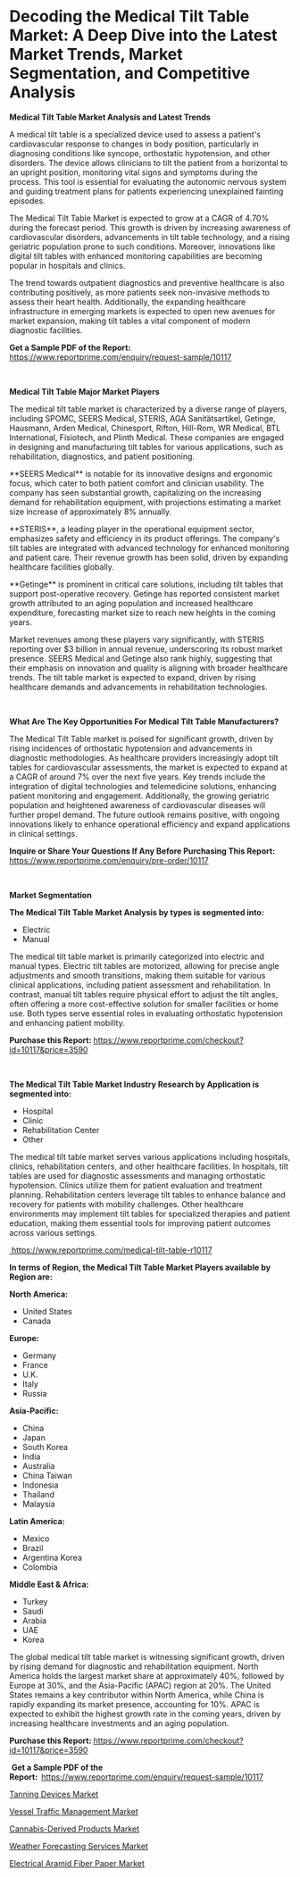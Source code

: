 <p><h1>Decoding the Medical Tilt Table Market: A Deep Dive into the Latest Market Trends, Market Segmentation, and Competitive Analysis</h1></p><p><strong>Medical Tilt Table Market Analysis and Latest Trends</strong></p>
<p><p>A medical tilt table is a specialized device used to assess a patient's cardiovascular response to changes in body position, particularly in diagnosing conditions like syncope, orthostatic hypotension, and other disorders. The device allows clinicians to tilt the patient from a horizontal to an upright position, monitoring vital signs and symptoms during the process. This tool is essential for evaluating the autonomic nervous system and guiding treatment plans for patients experiencing unexplained fainting episodes.</p><p>The Medical Tilt Table Market is expected to grow at a CAGR of 4.70% during the forecast period. This growth is driven by increasing awareness of cardiovascular disorders, advancements in tilt table technology, and a rising geriatric population prone to such conditions. Moreover, innovations like digital tilt tables with enhanced monitoring capabilities are becoming popular in hospitals and clinics. </p><p>The trend towards outpatient diagnostics and preventive healthcare is also contributing positively, as more patients seek non-invasive methods to assess their heart health. Additionally, the expanding healthcare infrastructure in emerging markets is expected to open new avenues for market expansion, making tilt tables a vital component of modern diagnostic facilities.</p></p>
<p><strong>Get a Sample PDF of the Report:&nbsp;</strong> <a href="https://www.reportprime.com/enquiry/request-sample/10117">https://www.reportprime.com/enquiry/request-sample/10117</a></p>
<p>&nbsp;</p>
<p><strong>Medical Tilt Table Major Market Players</strong></p>
<p><p>The medical tilt table market is characterized by a diverse range of players, including SPOMC, SEERS Medical, STERIS, AGA Sanitätsartikel, Getinge, Hausmann, Arden Medical, Chinesport, Rifton, Hill-Rom, WR Medical, BTL International, Fisiotech, and Plinth Medical. These companies are engaged in designing and manufacturing tilt tables for various applications, such as rehabilitation, diagnostics, and patient positioning.</p><p>**SEERS Medical** is notable for its innovative designs and ergonomic focus, which cater to both patient comfort and clinician usability. The company has seen substantial growth, capitalizing on the increasing demand for rehabilitation equipment, with projections estimating a market size increase of approximately 8% annually.</p><p>**STERIS**, a leading player in the operational equipment sector, emphasizes safety and efficiency in its product offerings. The company's tilt tables are integrated with advanced technology for enhanced monitoring and patient care. Their revenue growth has been solid, driven by expanding healthcare facilities globally.</p><p>**Getinge** is prominent in critical care solutions, including tilt tables that support post-operative recovery. Getinge has reported consistent market growth attributed to an aging population and increased healthcare expenditure, forecasting market size to reach new heights in the coming years.</p><p>Market revenues among these players vary significantly, with STERIS reporting over $3 billion in annual revenue, underscoring its robust market presence. SEERS Medical and Getinge also rank highly, suggesting that their emphasis on innovation and quality is aligning with broader healthcare trends. The tilt table market is expected to expand, driven by rising healthcare demands and advancements in rehabilitation technologies.</p></p>
<p>&nbsp;</p>
<p><strong>What Are The Key Opportunities For Medical Tilt Table Manufacturers?</strong></p>
<p><p>The Medical Tilt Table market is poised for significant growth, driven by rising incidences of orthostatic hypotension and advancements in diagnostic methodologies. As healthcare providers increasingly adopt tilt tables for cardiovascular assessments, the market is expected to expand at a CAGR of around 7% over the next five years. Key trends include the integration of digital technologies and telemedicine solutions, enhancing patient monitoring and engagement. Additionally, the growing geriatric population and heightened awareness of cardiovascular diseases will further propel demand. The future outlook remains positive, with ongoing innovations likely to enhance operational efficiency and expand applications in clinical settings.</p></p>
<p><strong>Inquire or Share Your Questions If Any Before Purchasing This Report:</strong> <a href="https://www.reportprime.com/enquiry/pre-order/10117">https://www.reportprime.com/enquiry/pre-order/10117</a></p>
<p>&nbsp;</p>
<p><strong>Market Segmentation</strong></p>
<p><strong>The Medical Tilt Table Market Analysis by types is segmented into:</strong></p>
<p><ul><li>Electric</li><li>Manual</li></ul></p>
<p><p>The medical tilt table market is primarily categorized into electric and manual types. Electric tilt tables are motorized, allowing for precise angle adjustments and smooth transitions, making them suitable for various clinical applications, including patient assessment and rehabilitation. In contrast, manual tilt tables require physical effort to adjust the tilt angles, often offering a more cost-effective solution for smaller facilities or home use. Both types serve essential roles in evaluating orthostatic hypotension and enhancing patient mobility.</p></p>
<p><strong>Purchase this Report:&nbsp;</strong><a href="https://www.reportprime.com/checkout?id=10117&price=3590">https://www.reportprime.com/checkout?id=10117&price=3590</a></p>
<p>&nbsp;</p>
<p><strong>The Medical Tilt Table Market Industry Research by Application is segmented into:</strong></p>
<p><ul><li>Hospital</li><li>Clinic</li><li>Rehabilitation Center</li><li>Other</li></ul></p>
<p><p>The medical tilt table market serves various applications including hospitals, clinics, rehabilitation centers, and other healthcare facilities. In hospitals, tilt tables are used for diagnostic assessments and managing orthostatic hypotension. Clinics utilize them for patient evaluation and treatment planning. Rehabilitation centers leverage tilt tables to enhance balance and recovery for patients with mobility challenges. Other healthcare environments may implement tilt tables for specialized therapies and patient education, making them essential tools for improving patient outcomes across various settings.</p></p>
<p><a href="https://www.reportprime.com/medical-tilt-table-r10117">&nbsp;https://www.reportprime.com/medical-tilt-table-r10117</a></p>
<p><strong>In terms of Region, the Medical Tilt Table Market Players available by Region are:</strong></p>
<p>
    <p> <strong> North America: </strong>
        <ul>
            <li>United States</li>
            <li>Canada</li>
        </ul>
        </p> 
    <p> <strong> Europe: </strong>
        <ul>
            <li>Germany</li>
            <li>France</li>
            <li>U.K.</li>
            <li>Italy</li>
            <li>Russia</li>
        </ul>
        </p> 
    <p> <strong> Asia-Pacific: </strong>
        <ul>
            <li>China</li>
            <li>Japan</li>
            <li>South Korea</li>
            <li>India</li>
            <li>Australia</li>
            <li>China Taiwan</li>
            <li>Indonesia</li>
            <li>Thailand</li>
            <li>Malaysia</li>
        </ul>
        </p> 
    <p> <strong> Latin America: </strong>
        <ul>
            <li>Mexico</li>
            <li>Brazil</li>
            <li>Argentina Korea</li>
            <li>Colombia</li>
        </ul>
        </p> 
    <p> <strong> Middle East & Africa: </strong>
        <ul>
            <li>Turkey</li>
            <li>Saudi</li>
            <li>Arabia</li>
            <li>UAE</li>
            <li>Korea</li>
        </ul>
    </p>
    </p>
<p><p>The global medical tilt table market is witnessing significant growth, driven by rising demand for diagnostic and rehabilitation equipment. North America holds the largest market share at approximately 40%, followed by Europe at 30%, and the Asia-Pacific (APAC) region at 20%. The United States remains a key contributor within North America, while China is rapidly expanding its market presence, accounting for 10%. APAC is expected to exhibit the highest growth rate in the coming years, driven by increasing healthcare investments and an aging population.</p></p>
<p><strong>Purchase this Report: </strong><a href="https://www.reportprime.com/checkout?id=10117&price=3590">https://www.reportprime.com/checkout?id=10117&price=3590</a></p>
<p>&nbsp;<strong>Get a Sample PDF of the Report:&nbsp;&nbsp;</strong><a href="https://www.reportprime.com/enquiry/request-sample/10117">https://www.reportprime.com/enquiry/request-sample/10117</a></p>
<p><strong></strong></p>
<p><p><a href="https://medium.com/@williambatz78/this-tanning-devices-market-research-report-evaluates-the-key-market-trends-drivers-and-24f9d7fe5b93">Tanning Devices Market</a></p><p><a href="https://www.linkedin.com/pulse/strategic-market-insights-global-vessel-traffic-management-2024-fnabf?trackingId=p7TUZb4OSX2XZQjXiMsdyg%3D%3D">Vessel Traffic Management Market</a></p><p><a href="https://medium.com/@williambatz78/the-cannabis-derived-products-market-has-grown-significantly-as-a-result-of-several-important-78f65c4015a7">Cannabis-Derived Products Market</a></p><p><a href="https://www.linkedin.com/pulse/weather-forecasting-services-market-outlook-forecast-from-2024-kzssf?trackingId=VnNU2z3FReK1ms1%2Bdj4PDA%3D%3D">Weather Forecasting Services Market</a></p><p><a href="https://issuu.com/reportprime-2/docs/electrical-aramid-fiber-paper-marke_5204d835764cf1">Electrical Aramid Fiber Paper Market</a></p></p>